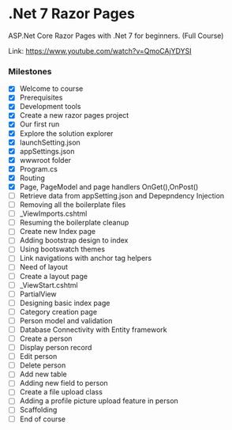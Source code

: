 # .Net 7 Razor Pages

ASP.Net Core Razor Pages with .Net 7 for beginners. (Full Course)

Link: <https://www.youtube.com/watch?v=QmoCAjYDYSI>

### Milestones

- [x] Welcome to course
- [x] Prerequisites
- [x] Development tools
- [x] Create a new razor pages project
- [x] Our first run
- [x] Explore the solution explorer
- [x] launchSetting.json
- [x] appSettings.json
- [x] wwwroot folder
- [x] Program.cs
- [x] Routing
- [x] Page, PageModel and page handlers OnGet(),OnPost()
- [ ] Retrieve data from appSetting.json and Depepndency Injection
- [ ] Removing all the boilerplate files
- [ ] _ViewImports.cshtml
- [ ] Resuming the boilerplate cleanup
- [ ] Create new Index page
- [ ] Adding bootstrap design to index
- [ ] Using bootswatch themes
- [ ] Link navigations with anchor tag helpers
- [ ] Need of layout
- [ ] Create a layout page
- [ ] _ViewStart.cshtml
- [ ] PartialView
- [ ] Designing basic index page
- [ ] Category creation page
- [ ] Person model and validation
- [ ] Database Connectivity with Entity framework
- [ ] Create a person
- [ ] Display person record
- [ ] Edit person
- [ ] Delete person
- [ ] Add new table
- [ ] Adding new field to person
- [ ] Create a file upload class
- [ ] Adding a profile picture upload feature in person
- [ ] Scaffolding
- [ ] End of course
